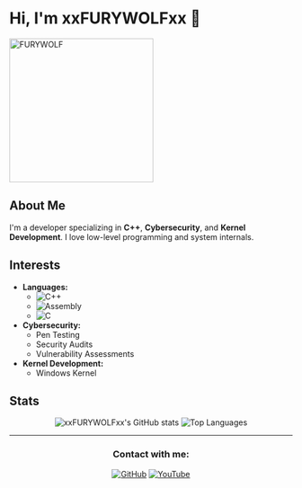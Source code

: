 # Hi, I'm xxFURYWOLFxx 👋

<img src="https://github.com/user-attachments/assets/f85deb16-0391-47b7-9d42-4c9b71bbada7" alt="FURYWOLF" width="256" height="256" />

## About Me
I'm a developer specializing in **C++**, **Cybersecurity**, and **Kernel Development**. I love low-level programming and system internals.

## Interests
- **Languages:** 
  - ![C++](https://img.shields.io/badge/C++-00599C?style=flat-square&logo=c%2B%2B&logoColor=white)
  - ![Assembly](https://img.shields.io/badge/Assembly-525252?style=flat-square&logo=assembly&logoColor=white)
  - ![C](https://img.shields.io/badge/C-A8B9CC?style=flat-square&logo=c&logoColor=white)
- **Cybersecurity:** 
  - Pen Testing
  - Security Audits
  - Vulnerability Assessments
- **Kernel Development:** 
  - Windows Kernel


## Stats
<div align="center">
  <img src="https://github-readme-stats.vercel.app/api?username=xxFURYWOLFxx&show_icons=true&theme=radical" alt="xxFURYWOLFxx's GitHub stats"/>
  <img src="https://github-readme-stats.vercel.app/api/top-langs/?username=xxFURYWOLFxx&layout=compact&langs_count=8&theme=radical" alt="Top Languages"/>
</div>

---

<div align="center">
  <h3>Contact with me:</h3>
  <a href="https://github.com/xxFURYWOLFxx"><img src="https://img.shields.io/badge/GitHub-100000?style=for-the-badge&logo=github&logoColor=white" alt="GitHub"></a>
  <a href="https://www.youtube.com/@FURYWOLF"><img src="https://img.shields.io/badge/YouTube-FF0000?style=for-the-badge&logo=youtube&logoColor=white" alt="YouTube"></a>
</div>
